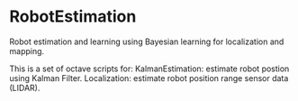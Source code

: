 # RobotEstimation
Robot estimation and learning using Bayesian learning for localization
and mapping.

This is a set of octave scripts for:
KalmanEstimation: estimate robot postion using Kalman Filter.
Localization: estimate robot position range sensor data (LIDAR).
